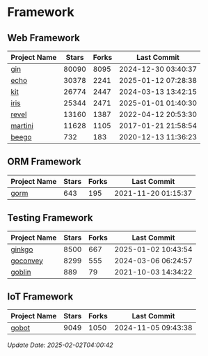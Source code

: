 # Framework

## Web Framework
| Project Name | Stars | Forks | Last Commit |
| ------------ | ----- | ----- | ----------- |
| [gin](https://github.com/gin-gonic/gin) | 80090 | 8095 | 2024-12-30 03:40:37 |
| [echo](https://github.com/labstack/echo) | 30378 | 2241 | 2025-01-12 07:28:38 |
| [kit](https://github.com/go-kit/kit) | 26774 | 2447 | 2024-03-13 13:42:15 |
| [iris](https://github.com/kataras/iris) | 25344 | 2471 | 2025-01-01 01:40:30 |
| [revel](https://github.com/revel/revel) | 13160 | 1387 | 2022-04-12 20:53:30 |
| [martini](https://github.com/go-martini/martini) | 11628 | 1105 | 2017-01-21 21:58:54 |
| [beego](https://github.com/astaxie/beego) | 732 | 183 | 2020-12-13 11:36:23 |

## ORM Framework
| Project Name | Stars | Forks | Last Commit |
| ------------ | ----- | ----- | ----------- |
| [gorm](https://github.com/jinzhu/gorm) | 643 | 195 | 2021-11-20 01:15:37 |

## Testing Framework
| Project Name | Stars | Forks | Last Commit |
| ------------ | ----- | ----- | ----------- |
| [ginkgo](https://github.com/onsi/ginkgo) | 8500 | 667 | 2025-01-02 10:43:54 |
| [goconvey](https://github.com/smartystreets/goconvey) | 8299 | 555 | 2024-03-06 06:24:57 |
| [goblin](https://github.com/franela/goblin) | 889 | 79 | 2021-10-03 14:34:22 |

## IoT Framework
| Project Name | Stars | Forks | Last Commit |
| ------------ | ----- | ----- | ----------- |
| [gobot](https://github.com/hybridgroup/gobot) | 9049 | 1050 | 2024-11-05 09:43:38 |

*Update Date: 2025-02-02T04:00:42*